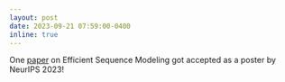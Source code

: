 ```yaml
---
layout: post
date: 2023-09-21 07:59:00-0400
inline: true
---
```


One [paper](https://arxiv.org/abs/2306.11197) on Efficient Sequence Modeling got accepted as a poster by NeurIPS 2023!
